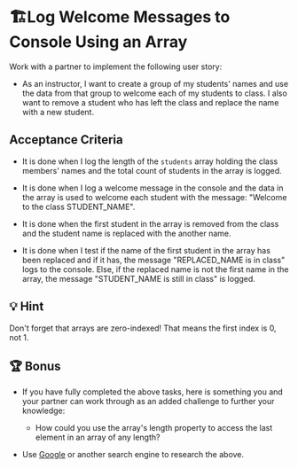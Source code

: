 # 🏗️Log Welcome Messages to Console Using an Array

Work with a partner to implement the following user story:

* As an instructor, I want to create a group of my students' names and use the data from that group to welcome each of my students to class. I also want to remove a student who has left the class and replace the name with a new student.

## Acceptance Criteria 

* It is done when I log the length of the `students` array holding the class members' names and the total count of students in the array is logged.

* It is done when I log a welcome message in the console and the data in the array is used to welcome each student with the message: "Welcome to the class STUDENT_NAME".

* It is done when the first student in the array is removed from the class and the student name is replaced with the another name.

* It is done when I test if the name of the first student in the array has been replaced and if it has, the message "REPLACED_NAME is in class" logs to the console.  Else, if the replaced name is not the first name in the array, the message "STUDENT_NAME is still in class" is logged. 

## 💡 Hint

Don't forget that arrays are zero-indexed! That means the first index is 0, not 1. 

## 🏆 Bonus

* If you have fully completed the above tasks, here is something you and your partner can work through as an added challenge to further your knowledge:

  * How could you use the array's length property to access the last element in an array of any length?

* Use [Google](https://www.google.com) or another search engine to research the above.

